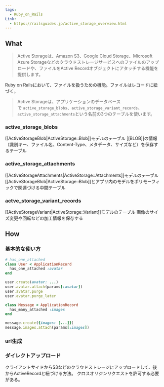 ```yaml
---
tags:
  - Ruby_on_Rails
Link:
  - https://railsguides.jp/active_storage_overview.html
---
```

## What
> Active Storageは、Amazon S3、Google Cloud Storage、Microsoft Azure Storageなどのクラウドストレージサービスへのファイルのアップロードや、ファイルをActive Recordオブジェクトにアタッチする機能を提供します。

Ruby on Railsにおいて、ファイルを扱うための機能。ファイルはレコードに紐づく。

> Active Storageは、アプリケーションのデータベースで `active_storage_blobs`、`active_storage_variant_records`、`active_storage_attachments`という名前の3つのテーブルを使います。

### active_storage_blobs
[[ActiveStorageBlob|ActiveStorage::Blob]]モデルのテーブル
[[BLOB]]の情報（識別キー、ファイル名、Content-Type、メタデータ、サイズなど）を保存するテーブル

### active_storage_attachments
[[ActiveStorageAttachments|ActiveStorage::Attachments]]モデルのテーブル
[[ActiveStorageBlob|ActiveStorage::Blob]]とアプリ内のモデルをポリモーフィックで関連づける中間テーブル

### actve_storage_variant_records
[[ActiveStorageVariant|ActiveStorage::Variant]]モデルのテーブル
画像のサイズ変更や回転などの加工情報を保存する

## How
### 基本的な使い方
```ruby
# has_one_attached
class User < ApplicationRecord
  has_one_attached :avatar
end

user.create(avatar: ...)
user.avatar.attach(params[:avatar])
user.avatar.purge
user.avatar.purge_later

class Message < ApplicationRecord
  has_many_attached :images
end

message.create({images: [...]})
message.images.attach(params[:images])
```
### url生成
### ダイレクトアップロード
クライアントサイドからS3などのクラウドストレージにアップロードして、後からActiveRecordと紐づける方法。
クロスオリジンリクエストを許可する必要がある。